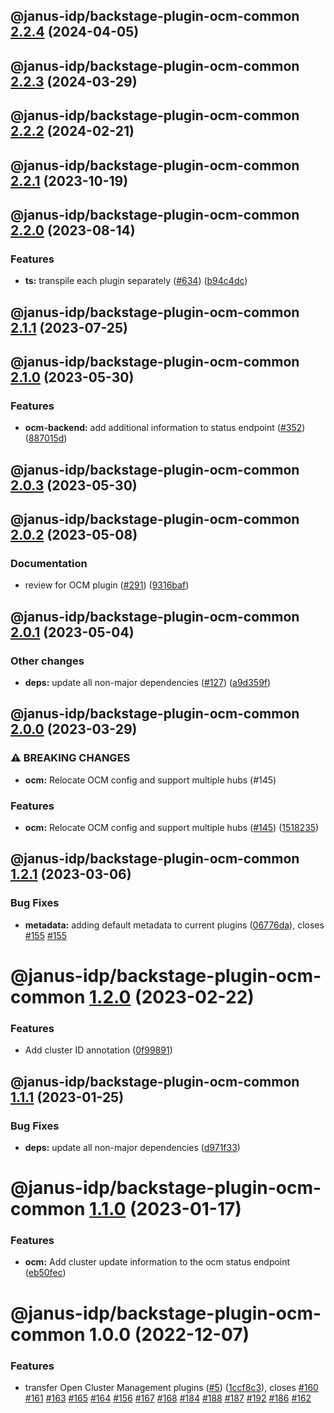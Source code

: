 ## @janus-idp/backstage-plugin-ocm-common [2.2.4](https://github.com/janus-idp/backstage-plugins/compare/@janus-idp/backstage-plugin-ocm-common@2.2.3...@janus-idp/backstage-plugin-ocm-common@2.2.4) (2024-04-05)

## @janus-idp/backstage-plugin-ocm-common [2.2.3](https://github.com/janus-idp/backstage-plugins/compare/@janus-idp/backstage-plugin-ocm-common@2.2.2...@janus-idp/backstage-plugin-ocm-common@2.2.3) (2024-03-29)

## @janus-idp/backstage-plugin-ocm-common [2.2.2](https://github.com/janus-idp/backstage-plugins/compare/@janus-idp/backstage-plugin-ocm-common@2.2.1...@janus-idp/backstage-plugin-ocm-common@2.2.2) (2024-02-21)

## @janus-idp/backstage-plugin-ocm-common [2.2.1](https://github.com/janus-idp/backstage-plugins/compare/@janus-idp/backstage-plugin-ocm-common@2.2.0...@janus-idp/backstage-plugin-ocm-common@2.2.1) (2023-10-19)

## @janus-idp/backstage-plugin-ocm-common [2.2.0](https://github.com/janus-idp/backstage-plugins/compare/@janus-idp/backstage-plugin-ocm-common@2.1.1...@janus-idp/backstage-plugin-ocm-common@2.2.0) (2023-08-14)


### Features

* **ts:** transpile each plugin separately ([#634](https://github.com/janus-idp/backstage-plugins/issues/634)) ([b94c4dc](https://github.com/janus-idp/backstage-plugins/commit/b94c4dc50ada328e5ce1bed5fb7c76f64607e1ee))

## @janus-idp/backstage-plugin-ocm-common [2.1.1](https://github.com/janus-idp/backstage-plugins/compare/@janus-idp/backstage-plugin-ocm-common@2.1.0...@janus-idp/backstage-plugin-ocm-common@2.1.1) (2023-07-25)

## @janus-idp/backstage-plugin-ocm-common [2.1.0](https://github.com/janus-idp/backstage-plugins/compare/@janus-idp/backstage-plugin-ocm-common@2.0.3...@janus-idp/backstage-plugin-ocm-common@2.1.0) (2023-05-30)


### Features

* **ocm-backend:** add additional information to status endpoint ([#352](https://github.com/janus-idp/backstage-plugins/issues/352)) ([887015d](https://github.com/janus-idp/backstage-plugins/commit/887015d18e665b1795e8c28e6fcc4f24aa7f3257))

## @janus-idp/backstage-plugin-ocm-common [2.0.3](https://github.com/janus-idp/backstage-plugins/compare/@janus-idp/backstage-plugin-ocm-common@2.0.2...@janus-idp/backstage-plugin-ocm-common@2.0.3) (2023-05-30)

## @janus-idp/backstage-plugin-ocm-common [2.0.2](https://github.com/janus-idp/backstage-plugins/compare/@janus-idp/backstage-plugin-ocm-common@2.0.1...@janus-idp/backstage-plugin-ocm-common@2.0.2) (2023-05-08)


### Documentation

* review for OCM plugin ([#291](https://github.com/janus-idp/backstage-plugins/issues/291)) ([9316baf](https://github.com/janus-idp/backstage-plugins/commit/9316bafd954f2c6986baa620ea13a74dcb558b29))

## @janus-idp/backstage-plugin-ocm-common [2.0.1](https://github.com/janus-idp/backstage-plugins/compare/@janus-idp/backstage-plugin-ocm-common@2.0.0...@janus-idp/backstage-plugin-ocm-common@2.0.1) (2023-05-04)


### Other changes

* **deps:** update all non-major dependencies ([#127](https://github.com/janus-idp/backstage-plugins/issues/127)) ([a9d359f](https://github.com/janus-idp/backstage-plugins/commit/a9d359f01448d1b9b4b4d3d9b087052fb6ff16b3))

## @janus-idp/backstage-plugin-ocm-common [2.0.0](https://github.com/janus-idp/backstage-plugins/compare/@janus-idp/backstage-plugin-ocm-common@1.2.1...@janus-idp/backstage-plugin-ocm-common@2.0.0) (2023-03-29)


### ⚠ BREAKING CHANGES

* **ocm:** Relocate OCM config and support multiple hubs (#145)

### Features

* **ocm:** Relocate OCM config and support multiple hubs ([#145](https://github.com/janus-idp/backstage-plugins/issues/145)) ([1518235](https://github.com/janus-idp/backstage-plugins/commit/1518235833d37b03cbcb75e9148e75e76908a53a))

## @janus-idp/backstage-plugin-ocm-common [1.2.1](https://github.com/janus-idp/backstage-plugins/compare/@janus-idp/backstage-plugin-ocm-common@1.2.0...@janus-idp/backstage-plugin-ocm-common@1.2.1) (2023-03-06)


### Bug Fixes

* **metadata:** adding default metadata to current plugins ([06776da](https://github.com/janus-idp/backstage-plugins/commit/06776dafdbab6d4fa85b92d5b676f65d97bbdb44)), closes [#155](https://github.com/janus-idp/backstage-plugins/issues/155) [#155](https://github.com/janus-idp/backstage-plugins/issues/155)

# @janus-idp/backstage-plugin-ocm-common [1.2.0](https://github.com/janus-idp/backstage-plugins/compare/@janus-idp/backstage-plugin-ocm-common@1.1.1...@janus-idp/backstage-plugin-ocm-common@1.2.0) (2023-02-22)


### Features

* Add cluster ID annotation ([0f99891](https://github.com/janus-idp/backstage-plugins/commit/0f9989108eef9a2370fd1c544306fe2c2e160a89))

## @janus-idp/backstage-plugin-ocm-common [1.1.1](https://github.com/janus-idp/backstage-plugins/compare/@janus-idp/backstage-plugin-ocm-common@1.1.0...@janus-idp/backstage-plugin-ocm-common@1.1.1) (2023-01-25)


### Bug Fixes

* **deps:** update all non-major dependencies ([d971f33](https://github.com/janus-idp/backstage-plugins/commit/d971f33c3f79ac4ec36dfb8b579f07d8dbcef8f1))

# @janus-idp/backstage-plugin-ocm-common [1.1.0](https://github.com/janus-idp/backstage-plugins/compare/@janus-idp/backstage-plugin-ocm-common@1.0.0...@janus-idp/backstage-plugin-ocm-common@1.1.0) (2023-01-17)


### Features

* **ocm:** Add cluster update information to the ocm status endpoint ([eb50fec](https://github.com/janus-idp/backstage-plugins/commit/eb50fec30ca2397931b986421055e46922810d21))

# @janus-idp/backstage-plugin-ocm-common 1.0.0 (2022-12-07)


### Features

* transfer Open Cluster Management plugins ([#5](https://github.com/janus-idp/backstage-plugins/issues/5)) ([1ccf8c3](https://github.com/janus-idp/backstage-plugins/commit/1ccf8c35f9ade6ff57f4897424d0202fed8ce7e8)), closes [#160](https://github.com/janus-idp/backstage-plugins/issues/160) [#161](https://github.com/janus-idp/backstage-plugins/issues/161) [#163](https://github.com/janus-idp/backstage-plugins/issues/163) [#165](https://github.com/janus-idp/backstage-plugins/issues/165) [#164](https://github.com/janus-idp/backstage-plugins/issues/164) [#156](https://github.com/janus-idp/backstage-plugins/issues/156) [#167](https://github.com/janus-idp/backstage-plugins/issues/167) [#168](https://github.com/janus-idp/backstage-plugins/issues/168) [#184](https://github.com/janus-idp/backstage-plugins/issues/184) [#188](https://github.com/janus-idp/backstage-plugins/issues/188) [#187](https://github.com/janus-idp/backstage-plugins/issues/187) [#192](https://github.com/janus-idp/backstage-plugins/issues/192) [#186](https://github.com/janus-idp/backstage-plugins/issues/186) [#162](https://github.com/janus-idp/backstage-plugins/issues/162)
